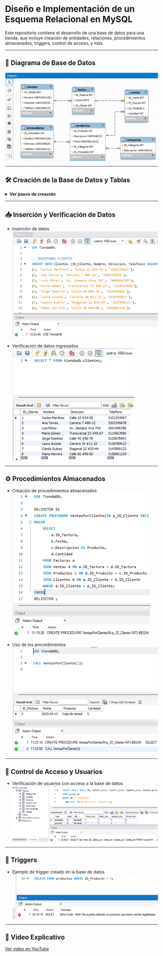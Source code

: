 # Diseño e Implementación de un Esquema Relacional en MySQL

Este repositorio contiene el desarrollo de una base de datos para una tienda, que incluye creación de entidades, relaciones, procedimientos almacenados, triggers, control de acceso, y más.

---

## 📌 Diagrama de Base de Datos
![Diagrama de la Base de Datos](img/diagramDB.png)

---

## 🛠️ Creación de la Base de Datos y Tablas

<details>
<summary><strong>Ver pasos de creación</strong></summary>

- Creación de la base de datos  
  ![](img/create.png)

- Mostrar bases de datos existentes  
  ![](img/create_show.png)

- Ejemplo de creación de tabla (clientes)  
  ![](img/create_table_client.png)

- Todas las tablas creadas  
  ![](img/create_all_tables.png)

</details>

---

## 📥 Inserción y Verificación de Datos

- Inserción de datos  
  ![](img/insert_data.png)

- Verificación de datos ingresados  
  ![](img/verified_data.png)

---

## ⚙️ Procedimientos Almacenados

- Creación de procedimientos almacenados  
  ![](img/create_stored_procedure.png)

- Uso de los procedimientos  
  ![](img/use_stored_procedure.png)

---

## 🔐 Control de Acceso y Usuarios

- Verificación de usuarios con acceso a la base de datos  
  ![](img/verified_users_in_tiendadb.png)

---

## 🚨 Triggers

- Ejemplo de trigger creado en la base de datos  
  ![](img/trigger.png)

---

## 🎥 Video Explicativo

[Ver video en YouTube](https://youtu.be/T6qczH5vFa4?si=kkAl6W4nC-k9PaTM)

